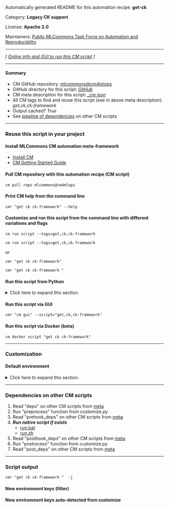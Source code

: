 Automatically generated README for this automation recipe: **get-ck**

Category: **Legacy CK support**

License: **Apache 2.0**

Maintainers: [Public MLCommons Task Force on Automation and Reproducibility](https://github.com/mlcommons/ck/blob/master/docs/taskforce.md)

---
*[ [Online info and GUI to run this CM script](https://access.cknowledge.org/playground/?action=scripts&name=get-ck,5575126797174cac) ]*

---
#### Summary

* CM GitHub repository: *[mlcommons@cm4mlops](https://github.com/mlcommons/cm4mlops/tree/dev)*
* GitHub directory for this script: *[GitHub](https://github.com/mlcommons/cm4mlops/tree/dev/script/get-ck)*
* CM meta description for this script: *[_cm.json](_cm.json)*
* All CM tags to find and reuse this script (see in above meta description): *get,ck,ck-framework*
* Output cached? *True*
* See [pipeline of dependencies](#dependencies-on-other-cm-scripts) on other CM scripts


---
### Reuse this script in your project

#### Install MLCommons CM automation meta-framework

* [Install CM](https://access.cknowledge.org/playground/?action=install)
* [CM Getting Started Guide](https://github.com/mlcommons/ck/blob/master/docs/getting-started.md)

#### Pull CM repository with this automation recipe (CM script)

```cm pull repo mlcommons@cm4mlops```

#### Print CM help from the command line

````cmr "get ck ck-framework" --help````

#### Customize and run this script from the command line with different variations and flags

`cm run script --tags=get,ck,ck-framework`

`cm run script --tags=get,ck,ck-framework `

*or*

`cmr "get ck ck-framework"`

`cmr "get ck ck-framework " `


#### Run this script from Python

<details>
<summary>Click here to expand this section.</summary>

```python

import cmind

r = cmind.access({'action':'run'
                  'automation':'script',
                  'tags':'get,ck,ck-framework'
                  'out':'con',
                  ...
                  (other input keys for this script)
                  ...
                 })

if r['return']>0:
    print (r['error'])

```

</details>


#### Run this script via GUI

```cmr "cm gui" --script="get,ck,ck-framework"```

#### Run this script via Docker (beta)

`cm docker script "get ck ck-framework" `

___
### Customization

#### Default environment

<details>
<summary>Click here to expand this section.</summary>

These keys can be updated via `--env.KEY=VALUE` or `env` dictionary in `@input.json` or using script flags.


</details>

___
### Dependencies on other CM scripts


  1. Read "deps" on other CM scripts from [meta](https://github.com/mlcommons/cm4mlops/tree/dev/script/get-ck/_cm.json)
  1. Run "preprocess" function from customize.py
  1. Read "prehook_deps" on other CM scripts from [meta](https://github.com/mlcommons/cm4mlops/tree/dev/script/get-ck/_cm.json)
  1. ***Run native script if exists***
     * [run.bat](https://github.com/mlcommons/cm4mlops/tree/dev/script/get-ck/run.bat)
     * [run.sh](https://github.com/mlcommons/cm4mlops/tree/dev/script/get-ck/run.sh)
  1. Read "posthook_deps" on other CM scripts from [meta](https://github.com/mlcommons/cm4mlops/tree/dev/script/get-ck/_cm.json)
  1. Run "postrocess" function from customize.py
  1. Read "post_deps" on other CM scripts from [meta](https://github.com/mlcommons/cm4mlops/tree/dev/script/get-ck/_cm.json)

___
### Script output
`cmr "get ck ck-framework "  -j`
#### New environment keys (filter)

#### New environment keys auto-detected from customize
